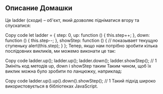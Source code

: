 ## Описание Домашки

Це ladder (сходи) – об'єкт, який дозволяє підніматися вгору та спускатися:

Copy code
let ladder = {
step: 0,
up: function () {
this.step++;
},
down: function () {
this.step--;
},
showStep: function () { // показывает текущую ступеньку
alert(this.step);
}
};
Тепер, якщо нам потрібно зробити кілька послідовних викликів, ми можемо виконати це так:

Copy code
ladder.up();
ladder.up();
ladder.down();
ladder.showStep(); // 1
Змініть код методів up, down і showStep таким Таким чином, щоб їх виклик можна було зробити по ланцюжку, наприклад:

Copy code
ladder.up().up().down().showStep(); // 1
Такий підхід широко використовується в бібліотеках JavaScript.